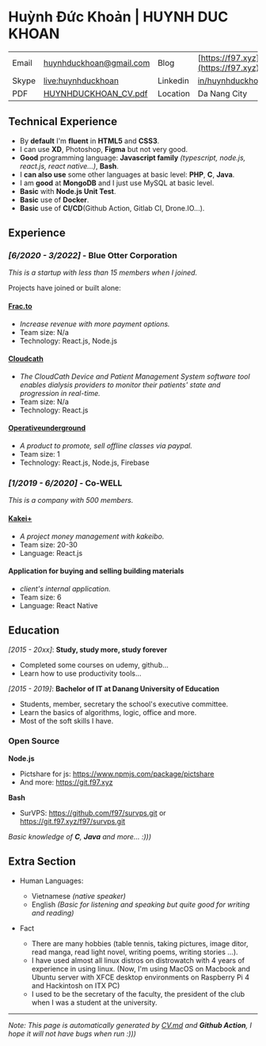 Huỳnh Đức Khoản | HUYNH DUC KHOAN
=====================

|||||
|---|---|---|---|
|Email|huynhduckhoan@gmail.com|Blog|[https://f97.xyz](https://f97.xyz)|
|Skype|[live:huynhduckhoan](https://join.skype.com/invite/niUom6aZDDwa)|Linkedin|[in/huynhduckhoan](https://www.linkedin.com/in/huynhduckhoan)|
|PDF|[HUYNHDUCKHOAN_CV.pdf](https://cv.f97.xyz/HUYNHDUCKHOAN_CV.pdf)|Location|Da Nang City|

Technical Experience
--------------------

- By **default** I'm **fluent** in **HTML5** and **CSS3**.
- I can use **XD**, Photoshop, **Figma** but not very good.
- **Good** programming language: **Javascript family** _(typescript, node.js, react.js, react native...)_, **Bash**.
- I **can also use** some other languages at basic level: **PHP**, **C**, **Java**.
- I am **good** at **MongoDB** and I just use MySQL at basic level.
- **Basic** with **Node.js Unit Test**.
- **Basic** use of **Docker**.
- **Basic** use of **CI/CD**(Github Action, Gitlab CI, Drone.IO...).

Experience
----------

### _[6/2020 - 3/2022]_ - **Blue Otter Corporation**

_This is a startup with less than 15 members when I joined._

Projects have joined or built alone: 

#### **[Frac.to](https://frac.to)**
- _Increase revenue with more payment options._
- Team size: N/a
- Technology: React.js, Node.js

#### **[Cloudcath](https://www.cloudcath.com)**
  - _The CloudCath Device and Patient Management System software tool enables dialysis providers to monitor their patients' state and progression in real-time._
  - Team size: N/a
  - Technology: React.js

#### **[Operativeunderground](https://www.operativeunderground.com)**

- _A product to promote, sell offline classes via paypal._
- Team size: 1
- Technology: React.js, Node.js, Firebase

### _[1/2019 - 6/2020]_ - **Co-WELL**

_This is a company with 500 members._

#### **[Kakei+](https://kakei.fujinnotomo.co.jp)**

- _A project money management with kakeibo._
- Team size: 20-30
- Language: React.js


#### **Application for buying and selling building materials**

- _client's internal application._
- Team size: 6
- Language: React Native

Education
---------

_[2015 - 20xx]_:   **Study, study more, study forever**
  * Completed some courses on udemy, github...
  * Learn how to use productivity tools...

_[2015 - 2019]_:   **Bachelor of IT at Danang University of Education**

   * Students, member, secretary the school's executive committee.
   * Learn the basics of algorithms, logic, office and more.
   * Most of the soft skills I have.

### Open Source

**Node.js**
   * Pictshare for js: https://www.npmjs.com/package/pictshare
   * And more: https://git.f97.xyz 

**Bash**
   * SurVPS: https://github.com/f97/survps.git or https://git.f97.xyz/f97/survps.git

_Basic knowledge of **C**, **Java** and more... :)))_

Extra Section
----------------------------------------

* Human Languages:

   * Vietnamese _(native speaker)_
   * English _(Basic for listening and speaking but quite good for writing and reading)_ 

* Fact
   * There are many hobbies (table tennis, taking pictures, image ditor, read manga, read light novel, writing poems, writing stories ...).
   * I have used almost all linux distros on distrowatch with 4 years of experience in using linux. (Now, I'm using MacOS on Macbook and Ubuntu server with XFCE desktop environments on Raspberry Pi 4 and Hackintosh on ITX PC)
   * I used to be the secretary of the faculty, the president of the club when I was a student at the university.
<!--    * I have a smart watch collection. -->
<!-- * I can support but don't want to support IT free. -->
<!-- * In free time, I often watch create some project for ... -->

<!-- Wakatime tracker
----------------------------------------

<img width="500px" src="https://wakatime.com/share/@9280854c-bbbd-4fbb-aaee-ffd5208730f9/72912b3b-7b11-488b-a554-987e4f287546.png" />
 -->
----------------------------------------
_Note: This page is automatically generated by [CV.md](https://github.com/f97/f97/blob/master/CV.md) and **Github Action**, I hope it will not have bugs when run :)))_

